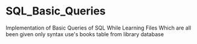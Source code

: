 # SQL_Basic_Queries
Implementation of Basic Queries of SQL While Learning
Files Which are all been given only syntax use's books table from library database
